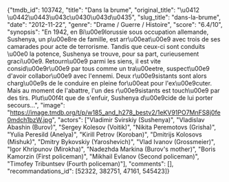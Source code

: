 {"tmdb_id": 103742, "title": "Dans la brume", "original_title": "\u0412 \u0442\u0443\u043c\u0430\u043d\u0435", "slug_title": "dans-la-brume", "date": "2012-11-22", "genre": "Drame / Guerre / Histoire", "score": "6.4/10", "synopsis": "En 1942, en Bi\u00e9lorussie sous occupation allemande, Sushenya, un p\u00e8re de famille, est arr\u00eat\u00e9 avec trois de ses camarades pour acte de terrorisme. Tandis que ceux-ci sont conduits \u00e0 la potence, Sushenya se trouve, pour sa part, curieusement graci\u00e9. Retourn\u00e9 parmi les siens, il est vite consid\u00e9r\u00e9 par tous comme un tra\u00eetre, suspect\u00e9 d'avoir collabor\u00e9 avec l'ennemi. Deux r\u00e9sistants sont alors charg\u00e9s de le conduire en pleine for\u00eat pour l'ex\u00e9cuter. Mais au moment de l'abattre, l'un des r\u00e9sistants est touch\u00e9 par des tirs. Plut\u00f4t que de s'enfuir, Sushenya d\u00e9cide de lui porter secours...", "image": "https://image.tmdb.org/t/p/w185_and_h278_bestv2/1eKV91PO7MnFS8j0fe0mdch1bzW.jpg", "actors": ["Vladimir Svirskiy (Sushenya)", "Vladislav Abashin (Burov)", "Sergey Kolesov (Voitik)", "Nikita Peremotovs (Grisha)", "Yulia Peresild (Anelya)", "Kirill Petrov (Koroban)", "Dmitrijs Kolosovs (Mishuk)", "Dmitry Bykovskiy (Yaroshevich)", "Vlad Ivanov (Grossmeier)", "Igor Khripunov (Mirokha)", "Nadezhda Markina (Burov's mother)", "Boris Kamorzin (First policeman)", "Mikhail Evlanov (Second policeman)", "Timofey Tribuntsev (Fourth policeman)"], "comments": [], "recommandations_id": [52322, 382751, 47161, 545423]}